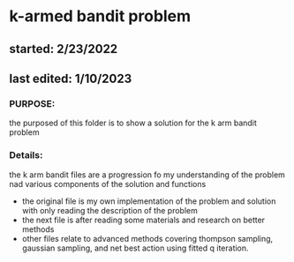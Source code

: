 # k-armed bandit problem

## started: 2/23/2022
## last edited: 1/10/2023

### PURPOSE:
the purposed of this folder is to show a solution for the k arm bandit problem

### Details:

the k arm bandit files are a progression fo my understanding of the problem nad various components of the solution and functions
- the original file is my own implementation of the problem and solution with only reading the description of the problem
- the next file is after reading some materials and research on better methods
- other files relate to advanced methods covering thompson sampling, gaussian sampling, and net best action using fitted q iteration.
